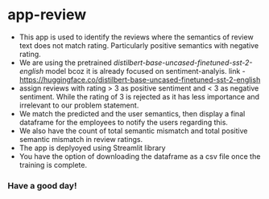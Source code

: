 # app-review
- This app is used to identify the reviews where the semantics of review text does not match rating. Particularly positive semantics with negative rating.
- We are using the pretrained _distilbert-base-uncased-finetuned-sst-2-english_ model bcoz it is already focused on sentiment-analyis. link - https://huggingface.co/distilbert-base-uncased-finetuned-sst-2-english
- assign reviews with rating > 3 as positive sentiment and < 3 as negative sentiment. While the rating of 3 is rejected as it has less importance and irrelevant to our problem statement.
- We match the predicted and the user semantics, then display a final dataframe for the employees to notify the users regarding this.
- We also have the count of total semantic mismatch and total positive semantic mismatch in review ratings.
- The app is deplyoyed using Streamlit library
- You have the option of downloading the dataframe as a csv file once the training is complete.
### Have a good day!

